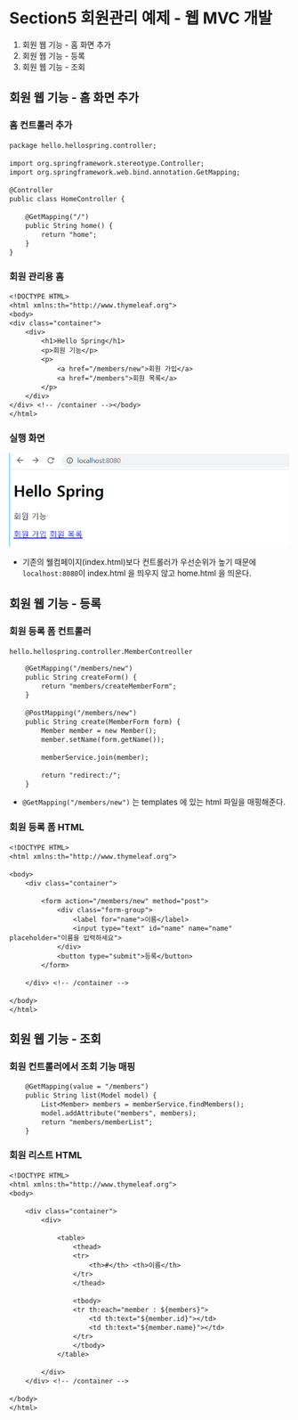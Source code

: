 # Section5 회원관리 예제 - 웹 MVC 개발

1. 회원 웹 기능 - 홈 화면 추가
2. 회원 웹 기능 - 등록
3. 회원 웹 기능 - 조회

## 회원 웹 기능 - 홈 화면 추가

### 홈 컨트롤러 추가

```
package hello.hellospring.controller;

import org.springframework.stereotype.Controller;
import org.springframework.web.bind.annotation.GetMapping;

@Controller
public class HomeController {

    @GetMapping("/")
    public String home() {
        return "home";
    }
}

```

### 회원 관리용 홈

```
<!DOCTYPE HTML>
<html xmlns:th="http://www.thymeleaf.org">
<body>
<div class="container">
    <div>
        <h1>Hello Spring</h1>
        <p>회원 기능</p>
        <p>
            <a href="/members/new">회원 가입</a>
            <a href="/members">회원 목록</a>
        </p>
    </div>
</div> <!-- /container --></body>
</html>
```

### 실행 화면

![homePage](img_md/home.PNG)

- 기존의 웰컴페이지(index.html)보다 컨트롤러가 우선순위가 높기 때문에 `localhost:8080`이 index.html 을 띄우지 않고 home.html 을 띄운다.

## 회원 웹 기능 - 등록

### 회원 등록 폼 컨트롤러

`hello.hellospring.controller.MemberContreoller`


```
    @GetMapping("/members/new")
    public String createForm() {
        return "members/createMemberForm";
    }

    @PostMapping("/members/new")
    public String create(MemberForm form) {
        Member member = new Member();
        member.setName(form.getName());

        memberService.join(member);

        return "redirect:/";
    }
```

- `@GetMapping("/members/new")` 는 templates 에 있는 html 파일을 매핑해준다.

### 회원 등록 폼 HTML

```
<!DOCTYPE HTML>
<html xmlns:th="http://www.thymeleaf.org">

<body>
    <div class="container">
        
        <form action="/members/new" method="post">
            <div class="form-group">
                <label for="name">이름</label>
                <input type="text" id="name" name="name" placeholder="이름을 입력하세요">
            </div>
            <button type="submit">등록</button>
        </form>
        
    </div> <!-- /container -->

</body>
</html>
```

## 회원 웹 기능 - 조회

### 회원 컨트롤러에서 조회 기능 매핑

```
    @GetMapping(value = "/members")
    public String list(Model model) {
        List<Member> members = memberService.findMembers();
        model.addAttribute("members", members);
        return "members/memberList";
    }
```

### 회원 리스트 HTML

```
<!DOCTYPE HTML>
<html xmlns:th="http://www.thymeleaf.org">
<body>

    <div class="container">
        <div>

            <table>
                <thead>
                <tr>
                    <th>#</th> <th>이름</th>
                </tr>
                </thead>

                <tbody>
                <tr th:each="member : ${members}">
                    <td th:text="${member.id}"></td>
                    <td th:text="${member.name}"></td>
                </tr>
                </tbody>
            </table>

        </div>
    </div> <!-- /container -->

</body>
</html>
```

